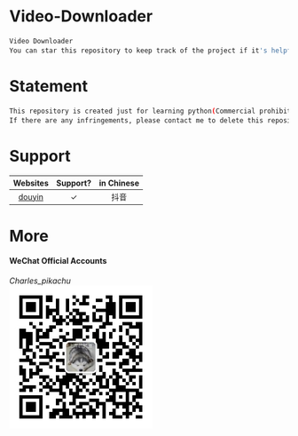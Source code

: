 # Video-Downloader
```sh
Video Downloader  
You can star this repository to keep track of the project if it's helpful for you, thank you for your support.
```


# Statement
```sh
This repository is created just for learning python(Commercial prohibition). 
If there are any infringements, please contact me to delete this repository.
```


# Support
|  Websites                                         |   Support?  |  in Chinese          |
|  :----:                                           |   :----:    |  :----:              |
|  [douyin](https://www.douyin.com/)                |   ✓         |  抖音                |


# More
#### WeChat Official Accounts
*Charles_pikachu*  
![img](pikachu.jpg)